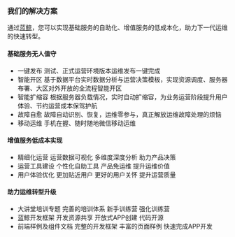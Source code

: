 ### 我们的解决方案
通过[蓝鲸](http://bk.tencent.com/ )，您可以实现基础服务的自助化、增值服务的低成本化，助力下一代运维的快速转型。

#### 基础服务无人值守
- 一键发布
测试、正式运营环境版本运维发布一键完成
- 智能开区
基于数据平台实时数据分析与运营决策模板，实现资源调度、服务器布署、大区对外开放的全流程智能开区
- 智能扩缩容
根据服务器负载情况，实时自动扩缩容，为业务运营阶段提升用户体验、节约运营成本保驾护航
- 故障自愈
故障自动识别、恢复，运维零参与，真正解放运维故障处理的烦恼
- 移动运维
手机在握、随时随地微信移动运维

#### 增值服务低成本实现
- 精细化运营
运营数据可视化
多维度深度分析
助力产品决策
- 运营工具建设
个性化自助工具
产品免运维
提升运维价值
- 用户体验优化
更加贴近用户
更好的用户关怀
提升运营质量

#### 助力运维转型升级
- 大讲堂培训专题
完善的培训体系
新手训练营
强化训练营
- 蓝鲸开发框架
开发资源共享
开放式APP创建
代码开源
- 前端样例及组件文档
完整的开发框架
丰富的页面样例
快速完成APP开发
